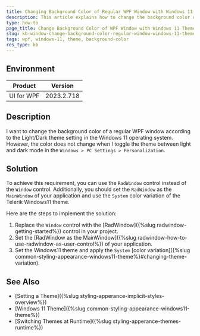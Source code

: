 ```yaml
---
title: Changing Background Color of Regular WPF Window with Windows 11 OS Theme
description: This article explains how to change the background color of a WPF window according to the system setting in the Windows 11 theme.
type: how-to
page_title: Change Background Color of WPF Window with Windows 11 Theme
slug: kb-window-change-background-color-regular-window-windows-11-theme
tags: wpf, windows-11, theme, background-color
res_type: kb
---
```


## Environment

| Product | Version |
| --- | --- |
| UI for WPF | 2023.2.718 |

## Description

I want to change the background color of a regular WPF window according to the Light/Dark theme setting in the Windows 11 operating system. However, the color does not change when I toggle the theme between light and dark mode in the `Windows > PC Settings > Personalization`.

## Solution

To achieve this requirement, you can use the `RadWindow` control instead of the `Window` control. Additionally, you should set the `RadWindow` as the `MainWindow` of your application and use the `System` color variation of the Telerik Windows11 theme.

Here are the steps to implement the solution:

1. Replace the `Window` control with the [RadWindow]({%slug radwindow-getting-started%}) control in your project.
2. Set the [RadWindow as the MainWindow]({%slug radwindow-how-to-use-radwindow-as-user-control%}) of your application.
3. Set the Windows11 theme and apply the `System` [color variation]({%slug common-styling-appearance-windows11-theme%}#changing-theme-variation).

## See Also
- [Setting a Theme]({%slug styling-apperance-implicit-styles-overview%})
- [Windows 11 Theme]({%slug common-styling-appearance-windows11-theme%})
- [Switching Themes at Runtime]({%slug styling-apperance-themes-runtime%})
